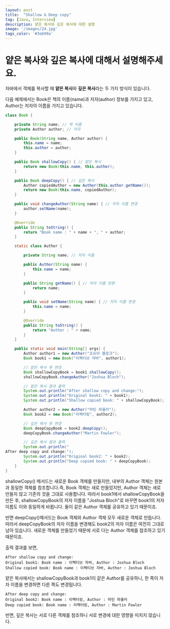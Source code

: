 ```yaml
---
layout: post
title:  "Shallow & Deep copy"
tag: [Java, Interview]
description: 얕은 복사와 깊은 복사에 대한 설명
image: '/images/24.jpg'
tags_color: '#3eb99a'
---
```



# 얕은 복사와 깊은 복사에 대해서 설명해주세요.

자바에서 객체를 복사할 때 **얕은 복사**와 **깊은 복사**라는 두 가지 방식이 있습니다.

다음 예제에서는 Book은 책의 이름(name)과 저자(author) 정보를 가지고 있고, Author는 저자의 이름을 가지고 있습니다.

```java
class Book {

    private String name; // 책 이름
    private Author author; // 저자

    public Book(String name, Author author) {
        this.name = name;
        this.author = author;
    }

    public Book shallowCopy() { // 얕은 복사
        return new Book(this.name, this.author);
    }

    public Book deepCopy() { // 깊은 복사
        Author copiedAuthor = new Author(this.author.getName());
        return new Book(this.name, copiedAuthor);
    }

    public void changeAuthor(String name) { // 저자 이름 변경
        author.setName(name);
    }

    @Override
    public String toString() {
        return "Book name : " + name + ", " + author;
    }

    static class Author {

        private String name; // 저자 이름

        public Author(String name) {
            this.name = name;
        }

        public String getName() { // 저자 이름 반환
            return name;
        }

        public void setName(String name) { // 저자 이름 변경
            this.name = name;
        }

        @Override
        public String toString() {
            return "Author : " + name;
        }
    }

    public static void main(String[] args) {
        Author author1 = new Author("조슈아 블로크");
        Book book1 = new Book("이펙티브 자바", author1);

        // 얕은 복사 후 변경
        Book shallowCopyBook = book1.shallowCopy();
        shallowCopyBook.changeAuthor("Joshua Bloch");

        // 얕은 복사 결과 출력
        System.out.println("After shallow copy and change:");
        System.out.println("Original book1: " + book1);
        System.out.println("Shallow copied book: " + shallowCopyBook);

        Author author2 = new Author("마틴 파울러");
        Book book2 = new Book("리팩터링", author2);

        // 깊은 복사 후 변경
        Book deepCopyBook = book2.deepCopy();
        deepCopyBook.changeAuthor("Martin Fowler");

        // 깊은 복사 결과 출력
        System.out.println("
After deep copy and change:");
        System.out.println("Original book2: " + book2);
        System.out.println("Deep copied book: " + deepCopyBook);
    }
}
```

shallowCopy() 메서드는 새로운 Book 객체를 만들지만, 내부의 Author 객체는 원본과 동일한 객체를 참조합니다.즉, Book 객체는 새로 만들었지만, Author 객체는 새로 만들지 않고 기존의 것을 그대로 사용합니다. 따라서 book1에서 shallowCopyBook을 만든 후,  shallowCopyBook의 저자 이름을 "Joshua Bloch"로 바꾸면 book1의 저자 이름도 이와 동일하게 바뀝니다. 둘이 같은 Author 객체를 공유하고 있기 때문이죠.

반면 deepCopy()메서드는 Book 객체와 Author 객체 모두 새로운 객체로 만듭니다. 따라서 deepCopyBook의 저자 이름을 변경해도 book2의 저자 이름은 여전히 그대로 남아 있습니다. 새로운 객체를 만들었기 때문에 서로 다는 Author 객체를 참조하고 있기 때문이죠.

출력 결과를 보면,

```
After shallow copy and change:
Original book1: Book name : 이펙티브 자바, Author : Joshua Bloch
Shallow copied book: Book name : 이펙티브 자바, Author : Joshua Bloch
```

얕은 복사에서는 shallowCopyBook과 book1이 같은 Author를 공유하니, 한 쪽이 저자 이름을 변경하면 다른 쪽도 변경됩니다.

```
After deep copy and change:
Original book2: Book name : 리팩터링, Author : 마틴 파울러
Deep copied book: Book name : 리팩터링, Author : Martin Fowler
```

반면, 깊은 복사는 서로 다른 객체를 참조하니 서로 변경에 대한 영향을 미치지 않습니다.
